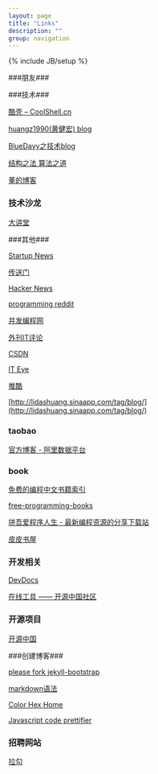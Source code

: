 ```yaml
---
layout: page
title: "Links"
description: ""
group: navigation
---
```

{% include JB/setup %}



###朋友###


 
###技术###

[酷壳 – CoolShell.cn](http://coolshell.cn/)

[huangz1990(黄健宏) blog](http://www.huangz.me/en/latest/)

[BlueDavy之技术blog](http://bluedavy.me/)

[结构之法 算法之道](http://blog.csdn.net/v_july_v)

[董的博客](http://dongxicheng.org/)

 

### 技术沙龙

[大讲堂](http://djt.qq.com/)


###其他###

[Startup News](http://news.dbanotes.net/)

[传送门](http://chuansongme.com/)

[Hacker News](http://news.ycombinator.com)

[programming reddit](http://www.reddit.com/r/programming)

[并发编程网](http://ifeve.com/)

[外刊IT评论](http://www.aqee.net/)

[CSDN](http://www.csdn.net)

[IT Eye](http://www.iteye.com/)

[推酷](http://www.tuicool.com/)

[http://lidashuang.sinaapp.com/tag/blog/](http://lidashuang.sinaapp.com/tag/blog/)

### taobao

[官方博客 - 阿里数据平台](http://www.alidata.org/archives)

### book

[免费的编程中文书籍索引](https://github.com/justjavac/free-programming-books-zh_CN.git)

[free-programming-books](https://github.com/vhf/free-programming-books)

[拼吾爱程序人生 - 最新编程资源的分享下载站](http://www.pin5i.com/)

[皮皮书屋](http://www.ppurl.com/login/)



### 开发相关

[DevDocs](http://devdocs.io/)

[在线工具 —— 开源中国社区](http://tool.oschina.net/)

### 开源项目

[开源中国 ](http://www.oschina.net/)

###创建博客###

[please fork jekyll-bootstrap](http://github.com/plusjade/jekyll-bootstrap)

[markdown语法](http://justjavac.com/jekyll/2012/03/31/markdown-syntax/#blockquote)

[Color Hex Home](http://www.color-hex.com/color/cccdcd)

[Javascript code prettifier](http://google-code-prettify.googlecode.com/svn/trunk/README.html)

### 招聘网站

[拉勾](http://www.lagou.com/)

